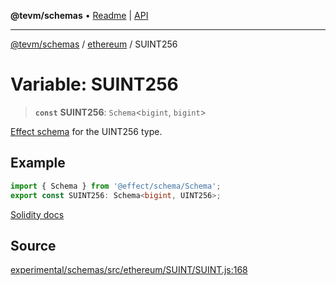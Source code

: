 **@tevm/schemas** • [Readme](../../README.md) \| [API](../../modules.md)

***

[@tevm/schemas](../../README.md) / [ethereum](../README.md) / SUINT256

# Variable: SUINT256

> **`const`** **SUINT256**: `Schema`\<`bigint`, `bigint`\>

[Effect schema](https://github.com/Effect-TS/schema) for the UINT256 type.

## Example

```typescript
import { Schema } from '@effect/schema/Schema';
export const SUINT256: Schema<bigint, UINT256>;
```
[Solidity docs](https://docs.soliditylang.org/en/latest/types.html#integers)

## Source

[experimental/schemas/src/ethereum/SUINT/SUINT.js:168](https://github.com/evmts/tevm-monorepo/blob/main/experimental/schemas/src/ethereum/SUINT/SUINT.js#L168)
